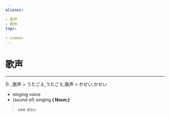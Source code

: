 ```yaml
---
aliases:
    
- 歌声
- 歌声
tags:
    
- common
---
```


# 歌声
---
1).
,歌声 > うたごえ,うたごえ,歌声 > かせい,かせい

- singing voice
- (sound of) singing
**( Noun;)**
> see also: 
            
